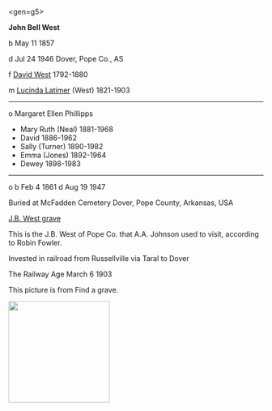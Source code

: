<gen=g5>

<b>John Bell West</b>

b May 11 1857

d Jul 24 1946 Dover, Pope Co., AS

f [David West](../g6/david_west.md) 1792-1880

m [Lucinda Latimer](../g6/lucinda_latimer.md) (West) 1821-1903

<hr>

o Margaret Ellen Phillipps

- Mary Ruth (Neal) 1881-1968
- David 1886-1962
- Sally (Turner) 1890-1982
- Emma (Jones) 1892-1964
- Dewey 1898-1983

<hr>

o b Feb 4 1861 d Aug 19 1947

Buried at McFadden Cemetery
Dover, Pope County, Arkansas, USA

[J.B. West grave](https://www.findagrave.com/memorial/43770484/john-bell-west/photo#view-photo=71774435)

This is the J.B. West of Pope Co. that A.A. Johnson used to visit, according to Robin Fowler.

Invested in railroad from Russellville via Taral to Dover

The Railway Age
March 6 1903

This picture is from Find a grave.

<img src="../../figs/john_bell_west.jpg" style="width: 200px;" />


